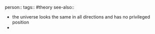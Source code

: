 person:: 
tags:: #theory 
see-also::
- the universe looks the same in all directions and has no privileged position
-